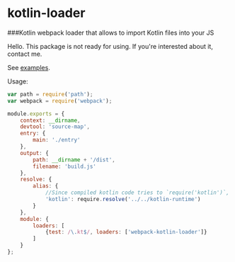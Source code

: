 # kotlin-loader

###Kotlin webpack loader that allows to import Kotlin files into your JS

Hello. This package is not ready for using. If you're interested about it, contact me.

See [examples](./examples/).

Usage:
```js
var path = require('path');
var webpack = require('webpack');

module.exports = {
    context: __dirname,
    devtool: 'source-map',
    entry: {
        main: './entry'
    },
    output: {
        path: __dirname + '/dist',
        filename: 'build.js'
    },
    resolve: {
        alias: {
            //Since compiled kotlin code tries to `require('kotlin')`, we have to tell him where it is
            'kotlin': require.resolve('../../kotlin-runtime')
        }
    },
    module: {
        loaders: [
            {test: /\.kt$/, loaders: ['webpack-kotlin-loader']}
        ]
    }
};
```